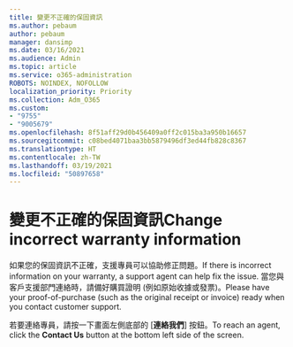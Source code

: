 ```yaml
---
title: 變更不正確的保固資訊
ms.author: pebaum
author: pebaum
manager: dansimp
ms.date: 03/16/2021
ms.audience: Admin
ms.topic: article
ms.service: o365-administration
ROBOTS: NOINDEX, NOFOLLOW
localization_priority: Priority
ms.collection: Adm_O365
ms.custom:
- "9755"
- "9005679"
ms.openlocfilehash: 8f51aff29d0b456409a0ff2c015ba3a950b16657
ms.sourcegitcommit: c08bed4071baa3bb5879496df3ed44fb828c8367
ms.translationtype: HT
ms.contentlocale: zh-TW
ms.lasthandoff: 03/19/2021
ms.locfileid: "50897658"
---
```

# <a name="change-incorrect-warranty-information"></a><span data-ttu-id="ae55a-102">變更不正確的保固資訊</span><span class="sxs-lookup"><span data-stu-id="ae55a-102">Change incorrect warranty information</span></span>

<span data-ttu-id="ae55a-103">如果您的保固資訊不正確，支援專員可以協助修正問題。</span><span class="sxs-lookup"><span data-stu-id="ae55a-103">If there is incorrect information on your warranty, a support agent can help fix the issue.</span></span> <span data-ttu-id="ae55a-104">當您與客戶支援部門連絡時，請備好購買證明 (例如原始收據或發票)。</span><span class="sxs-lookup"><span data-stu-id="ae55a-104">Please have your proof-of-purchase (such as the original receipt or invoice) ready when you contact customer support.</span></span>

<span data-ttu-id="ae55a-105">若要連絡專員，請按一下畫面左側底部的 [**連絡我們**] 按鈕。</span><span class="sxs-lookup"><span data-stu-id="ae55a-105">To reach an agent, click the **Contact Us** button at the bottom left side of the screen.</span></span>